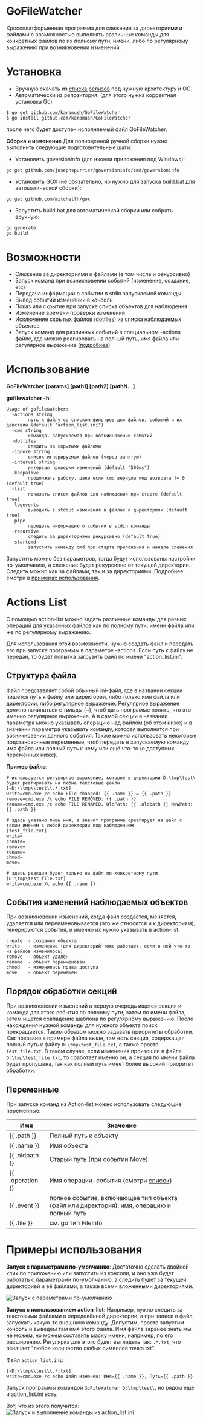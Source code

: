 # GoFileWatcher
Кроссплатформенная программа для слежения за директориями и файлами с возможностью выполнять различные команды для 
конкретных файлов по их полному пути, имени, либо по регулярному выражению при возникновении изменений.

# Установка

* Вручную скачать из [списка релизов](https://github.com/karamush/GoFileWatcher/releases) под нужную архитектуру и ОС.
* Автоматически из репозитория:
(для этого нужна корректная установка Go)
```
$ go get github.com/karamush/GoFileWatcher
$ go install github.com/karamush/GoFileWatcher
```
после чего будет доступен исполняемый файл GoFileWatcher.

**Сборка и изменение**
Для полноценной ручной сборки нужно выполнить следующие подготовительные шаги:
* Установить goversioninfo (для иконки приложения под Windows):
```
go get github.com/josephspurrier/goversioninfo/cmd/goversioninfo
```
* Установить GOX (не обязательно, но нужно для запуска build.bat для автоматической сборки):
```
go get github.com/mitchellh/gox
```
* Запустить build.bat для автоматической сборки или собрать вручную:
```
go generate
go build
```

# Возможности

* Слежение за директориями и файлами (в том числе и рекурсивно)
* Запуск команд при возникновении событий (изменение, создание, etc)
* Передача информации о событии в stdin запускаемой команды
* Вывод событий изменений в консоль
* Показ или скрытие при запуске списка объектов для наблюдения
* Изменение времени проверки изменений
* Исключение скрытых файлов (dotfiles) из списка наблюдаемых объектов
* Запуск команд для различных событий в специальном -actions файле, где можно реагировать на полный путь, имя файла или
регулярное выражение ([подробнее](#Actions-List))
  
# Использование

**GoFileWatcher [params] [path1] [path2] [pathN...]**

**gofilewatcher -h**:
```
Usage of gofilewatcher:
  -actions string
        путь к файлу со списком фильтров для файлов, событий и их действий (default "action_list.ini")
  -cmd string
        команда, запускаемая при возникновении событий
  -dotfiles
        следить за скрытыми файлами
  -ignore string
        список игнорируемых файлов (через запятую)
  -interval string
        интервал проверки изменений (default "500ms")
  -keepalive
        продолжать работу, даже если cmd вернула код возврата != 0 (default true)
  -list
        показать список файлов для наблюдения при старте (default true)
  -logevents
        выводить в stdout изменения в файлах и директориях (default true)
  -pipe
        передать информацию о событии в stdin команды
  -recursive
        следить за директориями рекурсивно (default true)
  -startcmd
        запустить команду cmd при старте приложения и начале слежения
```

Запустить можно без параметров, тогда будут использованы настройки по-умолчанию, а слежение будет рекурсивно от текущей
директории.
Следить можно как за файлами, так и за директориями.
Подробнее смотри в [примерах использования](#Примеры-использования).

# Actions List
С помощью action-list можно задать различные команды для разных операций для указанных файлов как по полному пути, имени
файла или же по регулярному выражению.

Для использования этой возможности, нужно создать файл и передать его при запуске программы в параметре -actions.
Если путь к файлу не передан, то будет попытка загрузить файл по имени "action_list.ini".

## Структура файла
Файл представляет собой обычный ini-файл, где в названии секции пишется путь к файлу или директории, либо только имя файла или 
директории, либо регулярное выражение. Регулярное выражение должно начинаться с тильды (~), чтоб дать программе понять, 
что это именно регулярное выражение. 
А в самой секции в названии параметра можно указывать операцию над файлом (об этом ниже) и в значении параметра указывать
команду, которая выполнится при возникновении данного события. Также можно использовать некоторые подстановочные переменные,
чтоб передать в запускаемую команду имя файла или полный путь к нему или ещё что-то (о доступных переменных ниже). 

**Пример файла**:
```
# используется регулярное выражение, которое в директории D:\tmp\test\ будет реагировать на любые текстовые файлы.
[~D:\\tmp\\test\\.*.txt]
write=cmd.exe /c echo File changed: {{ .name }} = {{ .path }}
remove=cmd.exe /c echo FILE REMOVED: {{ .path }}
rename=cmd.exe /c echo FILE RENAMED. OldPath: {{ .oldpath }} NewPath: {{ .path }}

# здесь указано лишь имя, а значит программа среагирует на файл с таким именем в любой директории под наблюдением
[test_file.txt]
write=
create=
remove=
rename=
chmod=
move=

# здесь реакция будет только на файл по конкретному пути. 
[D:\tmp\test_file.txt]
write=cmd.exe /c echo {{ .name }}
```

## События изменений наблюдаемых объектов
При возникновении изменений, когда файл создаётся, меняется, удаляется или переименовывается (это же относится и к директориям), 
генерируются события, и именно их нужно указывать в action-list:
```
create  - создание объекта
write   - изменение (для директорий тоже работает, если в ней что-то из файлов изменилось)
remove  - объект удалён
rename  - объект переименован
chmod   - изменились права доступа
move    - объект перемещён
```

## Порядок обработки секций

При возникновении изменений в первую очередь ищется секция и команда для этого события по полному пути, затем по имени
файла, затем ищется совпадение шаблона по регулярному выражению.
После нахождения нужной команды для нужного объекта поиск прекращается.
Таким образом можно задавать приоритеты обработки.
Как показано в примере файла выше, там есть секция, содержащая полный путь к файлу `D:\tmp\test_file.txt`, а также просто 
`test_file.txt`. В таком случае, если изменения произошли в файле `D:\tmp\test_file.txt`, то сработает именно он, а секция
по имени файла будет пропущена, так как полный путь имеет более высокий приоритет обработки.

## Переменные
При запуске команд из Action-list можно использовать следующие переменные:

| Имя  | Значение |
| ----------- | -------- |
| {{ .path }}  | Полный путь к объекту  |
| {{ .name }}  | Имя объекта  |
| {{ .oldpath }} | Старый путь (при событии Move) | 
| {{ .operation }} | Имя операции-события (смотри [список](#События-изменений-наблюдаемых-объектов))|
| {{ .event }} | полное событие, включающее тип объекта (файл или директория), имя, операцию и полный путь |
| {{ .file }} | см. go тип FileInfo |

# Примеры использования

**Запуск с параметрами по-умолчанию**:
Достаточно сделать двойной клик по приложению или запустить из консоли, и оно уже будет работать с параметрами 
по-умолчанию, а следить будет за текущей директорией и её файлами, а также всеми вложенными директориями.

![Запуск с параметрами по-умолчанию](resources/doc_img/run_and_change.png?raw=true "Запуск программы и событие изменения файла")

**Запуск с использованием action-list**:
Например, нужно следить за текстовыми файлами в определённой директории, а при записи в файл, запускать какую-то внешнюю
команду. Допустим, просто запустим консоль и выведем там имя этого файла.
Имя файла заранее знать мы не можем, но можем составить маску имени, например, по его расширению. Регулярка для этого 
будет выглядеть так: `.*.txt`, что означает "любое количество любых символов точка txt".

Файл `action_list.ini`:
```
[~D:\\tmp\\test\\.*.txt]
write=cmd.exe /c echo Файл изменён: Имя={{ .name }}, Путь={{ .path }}
```

Запуск программы командой `GoFileWatcher D:\tmp\test\`, но рядом ещё и action_list.ini есть.

Вот, что из этого получится:
![Запуск и выполнение команды из action_list.ini](resources/doc_img/run_actions.png?raw=true "Запуск и выполнение команды из action_list.ini")